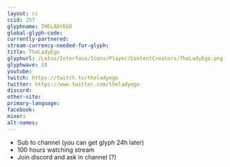 ```yaml
---
layout: cc
ccid: 257
glyphname: THELADYEGO
global-glyph-code:
currently-partnered:
stream-currency-needed-for-glyph:
title: TheLadyEgo
glyphurl: /Lotus/Interface/Icons/Player/ContentCreators/TheLadyEgo.png
glyphwave: 18
youtube:
twitch: https://twitch.tv/theladyego
twitter: https://www.twitter.com/theladyego
discord:
other-site:
primary-language:
facebook:
mixer:
alt-names:
---
```

* Sub to channel (you can get glyph 24h later)
* 100 hours watching stream
* Join discord and ask in channel (?)

